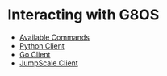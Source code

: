 # Interacting with G8OS

* [Available Commands](commands.md)
* [Python Client](python.md)
* [Go Client](go.md)
* [JumpScale Client](jumpscale.md)
